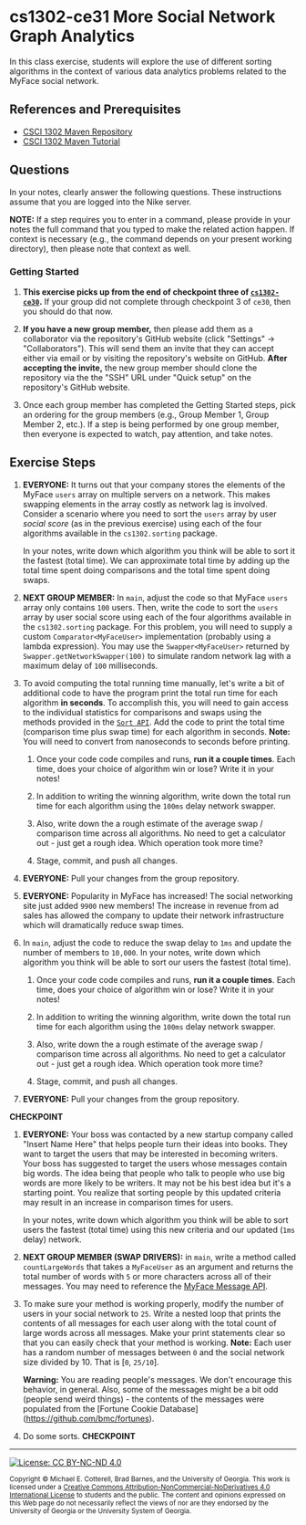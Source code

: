 # cs1302-ce31 More Social Network Graph Analytics

In this class exercise, students will explore the use of different sorting algorithms in the
context of various data analytics problems related to the MyFace social network.

## References and Prerequisites

* [CSCI 1302 Maven Repository](http://cobweb.cs.uga.edu/~mec/cs1302-mvn-repo/)
* [CSCI 1302 Maven Tutorial](https://github.com/cs1302uga/cs1302-tutorials/blob/master/maven.md)

## Questions

In your notes, clearly answer the following questions. These instructions assume that you are
logged into the Nike server.

**NOTE:** If a step requires you to enter in a command, please provide in your notes the full
command that you typed to make the related action happen. If context is necessary (e.g., the
command depends on your present working directory), then please note that context as well.

### Getting Started

1. **This exercise picks up from the end of checkpoint three of 
   [`cs1302-ce30`](https://github.com/cs1302uga/cs1302-ce30/).** 
   If your group did not complete through checkpoint 3 of `ce30`, then you should do that now.  

1. **If you have a new group member,** then please add them as a collaborator via the
   repository's GitHub website (click "Settings" → "Collaborators"). This will send them
   an invite that they can accept either via email or by visiting the repository's website 
   on GitHub. **After accepting the invite,** the new group member should clone the repository
   via the the "SSH" URL under "Quick setup" on the repository's GitHub website.

1. Once each group member has completed the Getting Started steps, 
   pick an ordering for the group members (e.g., Group Member 1, Group Member 2, etc.).
   If a step is being performed by one group member, then everyone is expected
   to watch, pay attention, and take notes.

## Exercise Steps

1. **EVERYONE:** It turns out that your company stores the elements of the MyFace 
   `users` array on multiple servers on a network. This makes swapping elements in the array 
   costly as network lag is involved. Consider a scenario where you need to sort the `users` array 
   by user *social score* (as in the previous exercise) using each of the four algorithms available
   in the `cs1302.sorting` package.

   In your notes, write down which algorithm you think will be able to sort it the
   fastest (total time). We can approximate total time by adding up the total time spent
   doing comparisons and the total time spent doing swaps.

1. **NEXT GROUP MEMBER:** In `main`, adjust the code so that MyFace `users` array only contains
   `100` users. Then, write the code to sort the `users` array by user
   social score using each of the four algorithms available in the `cs1302.sorting` package.
   For this problem, you will need to supply a custom `Comparator<MyFaceUser>` implementation
   (probably using a lambda expression). You may use the `Swapper<MyFaceUser>` returned by
   `Swapper.getNetworkSwapper(100)` to simulate random network lag with a maximum delay of
   `100` milliseconds.
   
1. To avoid computing the total running time manually, let's write a bit of additional code
   to have the program print the total run time for each algorithm **in seconds**. To accomplish this,
   you will need to gain access to the individual statistics for comparisons and swaps using the
   methods provided in the [`Sort API`](http://cobweb.cs.uga.edu/~mec/cs1302-mvn-site/cs1302-sorting/apidocs/index.html).
   Add the code to print the total time (comparison time plus swap time) for each algorithm in
   seconds. **Note:** You will need to convert from nanoseconds to seconds before printing.

   1. Once your code code compiles and runs, **run it a couple times**. Each time, does your
      choice of algorithm win or lose? Write it in your notes!
      
   1. In addition to writing the winning algorithm, write down the total run time for each algorithm
      using the `100ms` delay network swapper.
      
   1. Also, write down the a rough estimate of the average swap / comparison time across all algorithms.
      No need to get a calculator out - just get a rough idea.  Which operation took more time?
      
   1. Stage, commit, and push all changes.

1. **EVERYONE:** Pull your changes from the group repository.

1. **EVERYONE:** Popularity in MyFace has increased! The social networking site just added `9900` new
   members! The increase in revenue from ad sales has allowed the company to update their network
   infrastructure which will dramatically reduce swap times.   

1. In `main`, adjust the code to reduce the swap delay to `1ms` and update the number of members to `10,000`. 
   In your notes, write down which algorithm you think will be able to sort our users the fastest (total time).
   
   1. Once your code code compiles and runs, **run it a couple times**. Each time, does your
      choice of algorithm win or lose? Write it in your notes!
      
   1. In addition to writing the winning algorithm, write down the total run time for each algorithm
      using the `100ms` delay network swapper.
      
   1. Also, write down the a rough estimate of the average swap / comparison time across all algorithms.
      No need to get a calculator out - just get a rough idea.  Which operation took more time?
      
   1. Stage, commit, and push all changes.

1. **EVERYONE:** Pull your changes from the group repository.
   
**CHECKPOINT**

1. **EVERYONE:** Your boss was contacted by a new startup company called "Insert Name Here" that helps people
   turn their ideas into books. They want to target the users that may be interested in becoming writers. Your
   boss has suggested to target the users whose messages contain big words. The idea being that people who
   talk to people who use big words are more likely to be writers. It may not be his best idea but it's a 
   starting point. You realize that sorting people by this updated criteria may result in an increase in
   comparison times for users. 
   
   In your notes, write down which algorithm you think will be able to sort users the fastest (total time)
   using this new criteria and our updated (`1ms` delay) network. 
   
1. **NEXT GROUP MEMBER (SWAP DRIVERS):** in `main`, write a method called `countLargeWords` that takes a 
   `MyFaceUser` as an argument and returns the total number of words with `5` or more characters across 
   all of their messages. You may need to reference the
   [MyFace Message API](http://cobweb.cs.uga.edu/~mec/cs1302-mvn-site/cs1302-myface/apidocs/index.html).
   
1. To make sure your method is working properly, modify the number of users in your social network to `25`. 
   Write a nested loop that prints the contents of all messages for each user along with the total count
   of large words across all messages. Make your print statements clear so that you can easily check
   that your method is working. **Note:** Each user has a random number of messages between `0` and the
   social network size divided by 10. That is [`0`, `25/10`]. 
   
   **Warning:** You are reading people's messages. We don't encourage this
   behavior, in general. Also, some of the messages might be a bit odd (people send weird things) - the
   contents of the messages were populated from the [Fortune Cookie Database] (https://github.com/bmc/fortunes).
   
1. Do some sorts.
**CHECKPOINT**
 

<hr/>

[![License: CC BY-NC-ND 4.0](https://img.shields.io/badge/License-CC%20BY--NC--ND%204.0-lightgrey.svg)](http://creativecommons.org/licenses/by-nc-nd/4.0/)

<small>
Copyright &copy; Michael E. Cotterell, Brad Barnes, and the University of Georgia.
This work is licensed under a <a rel="license" href="http://creativecommons.org/licenses/by-nc-nd/4.0/">Creative Commons Attribution-NonCommercial-NoDerivatives 4.0 International License</a> to students and the public.
The content and opinions expressed on this Web page do not necessarily reflect the views of nor are they endorsed by the University of Georgia or the University System of Georgia.
</small>
